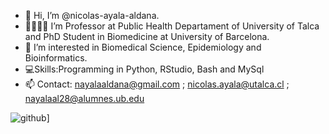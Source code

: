 - 👋 Hi, I’m @nicolas-ayala-aldana.
- 👨🏻‍🔬🌱 I’m Professor at Public Health Departament of University of Talca and PhD Student in Biomedicine at University of Barcelona.
- 🔬 I’m interested in Biomedical Science, Epidemiology and Bioinformatics.
- 💻Skills:Programming in Python, RStudio, Bash and MySql
- 📫 Contact: nayalaaldana@gmail.com ; nicolas.ayala@utalca.cl ; nayalaal28@alumnes.ub.edu

![github](https://img.shields.io/badge/GitHub-000000?style=for-the-badge&logo=GitHub&logoColor=white)]


<!---
nicolas-ayala-aldana/nicolas-ayala-aldana is a ✨ special ✨ repository because its `README.md` (this file) appears on your GitHub profile.
You can click the Preview link to take a look at your changes.
--->
